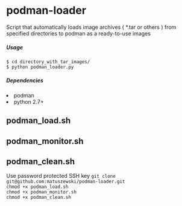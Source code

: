 # podman-loader
Script that automatically loads image archives ( *.tar or others ) from specified directories to podman as a ready-to-use images
<h5>Usage</h5>
<code>$ cd directory_with_tar_images/</code><br>
<code>$ python podman_loader.py</code>
<h5>Dependencies</h5>
<li>podman</li>
<li>python 2.7+</li>




<h2>podman_load.sh</h2>
<h2>podman_monitor.sh</h2>
<h2>podman_clean.sh</h2>
Use password protected SSH key
<code>git clone git@github.com:matuszewski/podman-loader.git</code><br> 
<code>chmod +x podman_load.sh</code><br>
<code>chmod +x podman_monitor.sh</code><br>
<code>chmod +x podman_clean.sh</code><br>

